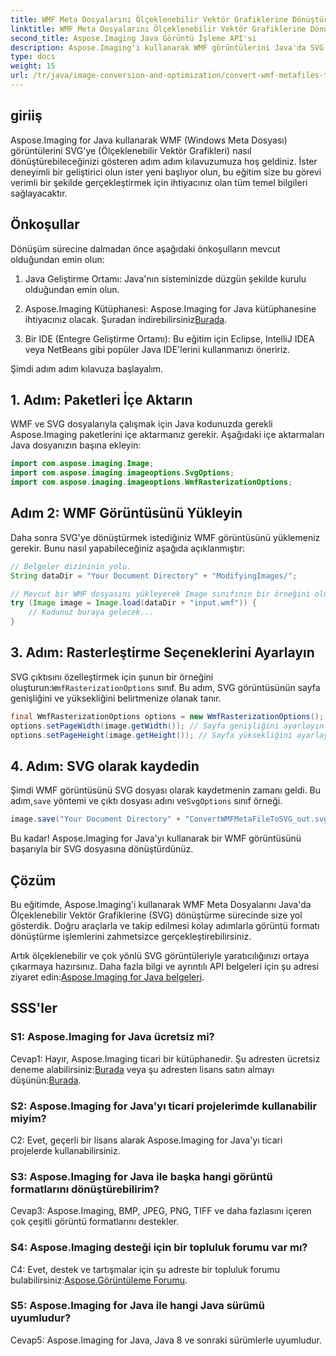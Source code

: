 ```yaml
---
title: WMF Meta Dosyalarını Ölçeklenebilir Vektör Grafiklerine Dönüştürün
linktitle: WMF Meta Dosyalarını Ölçeklenebilir Vektör Grafiklerine Dönüştürün
second_title: Aspose.Imaging Java Görüntü İşleme API'si
description: Aspose.Imaging'i kullanarak WMF görüntülerini Java'da SVG'ye nasıl dönüştüreceğinizi öğrenin. Verimli görüntü formatı dönüşümü için adım adım kılavuzumuzu izleyin.
type: docs
weight: 15
url: /tr/java/image-conversion-and-optimization/convert-wmf-metafiles-to-scalable-vector-graphics/
---
```

## giriiş

Aspose.Imaging for Java kullanarak WMF (Windows Meta Dosyası) görüntülerini SVG'ye (Ölçeklenebilir Vektör Grafikleri) nasıl dönüştürebileceğinizi gösteren adım adım kılavuzumuza hoş geldiniz. İster deneyimli bir geliştirici olun ister yeni başlıyor olun, bu eğitim size bu görevi verimli bir şekilde gerçekleştirmek için ihtiyacınız olan tüm temel bilgileri sağlayacaktır.

## Önkoşullar

Dönüşüm sürecine dalmadan önce aşağıdaki önkoşulların mevcut olduğundan emin olun:

1. Java Geliştirme Ortamı: Java'nın sisteminizde düzgün şekilde kurulu olduğundan emin olun.

2.  Aspose.Imaging Kütüphanesi: Aspose.Imaging for Java kütüphanesine ihtiyacınız olacak. Şuradan indirebilirsiniz[Burada](https://releases.aspose.com/imaging/java/).

3. Bir IDE (Entegre Geliştirme Ortamı): Bu eğitim için Eclipse, IntelliJ IDEA veya NetBeans gibi popüler Java IDE'lerini kullanmanızı öneririz.

Şimdi adım adım kılavuza başlayalım.

## 1. Adım: Paketleri İçe Aktarın

WMF ve SVG dosyalarıyla çalışmak için Java kodunuzda gerekli Aspose.Imaging paketlerini içe aktarmanız gerekir. Aşağıdaki içe aktarmaları Java dosyanızın başına ekleyin:

```java
import com.aspose.imaging.Image;
import com.aspose.imaging.imageoptions.SvgOptions;
import com.aspose.imaging.imageoptions.WmfRasterizationOptions;
```

## Adım 2: WMF Görüntüsünü Yükleyin

Daha sonra SVG'ye dönüştürmek istediğiniz WMF görüntüsünü yüklemeniz gerekir. Bunu nasıl yapabileceğiniz aşağıda açıklanmıştır:

```java
// Belgeler dizininin yolu.
String dataDir = "Your Document Directory" + "ModifyingImages/";

// Mevcut bir WMF dosyasını yükleyerek Image sınıfının bir örneğini oluşturun.
try (Image image = Image.load(dataDir + "input.wmf")) {
    // Kodunuz buraya gelecek...
}
```

## 3. Adım: Rasterleştirme Seçeneklerini Ayarlayın

 SVG çıktısını özelleştirmek için şunun bir örneğini oluşturun:`WmfRasterizationOptions` sınıf. Bu adım, SVG görüntüsünün sayfa genişliğini ve yüksekliğini belirtmenize olanak tanır.

```java
final WmfRasterizationOptions options = new WmfRasterizationOptions();
options.setPageWidth(image.getWidth()); // Sayfa genişliğini ayarlayın
options.setPageHeight(image.getHeight()); // Sayfa yüksekliğini ayarlayın
```

## 4. Adım: SVG olarak kaydedin

 Şimdi WMF görüntüsünü SVG dosyası olarak kaydetmenin zamanı geldi. Bu adım,`save` yöntemi ve çıktı dosyası adını ve`SvgOptions` sınıf örneği.

```java
image.save("Your Document Directory" + "ConvertWMFMetaFileToSVG_out.svg", new SvgOptions() {{ setVectorRasterizationOptions(options); }});
```

Bu kadar! Aspose.Imaging for Java'yı kullanarak bir WMF görüntüsünü başarıyla bir SVG dosyasına dönüştürdünüz.

## Çözüm

Bu eğitimde, Aspose.Imaging'i kullanarak WMF Meta Dosyalarını Java'da Ölçeklenebilir Vektör Grafiklerine (SVG) dönüştürme sürecinde size yol gösterdik. Doğru araçlarla ve takip edilmesi kolay adımlarla görüntü formatı dönüştürme işlemlerini zahmetsizce gerçekleştirebilirsiniz. 

 Artık ölçeklenebilir ve çok yönlü SVG görüntüleriyle yaratıcılığınızı ortaya çıkarmaya hazırsınız. Daha fazla bilgi ve ayrıntılı API belgeleri için şu adresi ziyaret edin:[Aspose.Imaging for Java belgeleri](https://reference.aspose.com/imaging/java/).

## SSS'ler

### S1: Aspose.Imaging for Java ücretsiz mi?

 Cevap1: Hayır, Aspose.Imaging ticari bir kütüphanedir. Şu adresten ücretsiz deneme alabilirsiniz:[Burada](https://releases.aspose.com/) veya şu adresten lisans satın almayı düşünün:[Burada](https://purchase.aspose.com/buy).

### S2: Aspose.Imaging for Java'yı ticari projelerimde kullanabilir miyim?

C2: Evet, geçerli bir lisans alarak Aspose.Imaging for Java'yı ticari projelerde kullanabilirsiniz.

### S3: Aspose.Imaging for Java ile başka hangi görüntü formatlarını dönüştürebilirim?

Cevap3: Aspose.Imaging, BMP, JPEG, PNG, TIFF ve daha fazlasını içeren çok çeşitli görüntü formatlarını destekler.

### S4: Aspose.Imaging desteği için bir topluluk forumu var mı?

 C4: Evet, destek ve tartışmalar için şu adreste bir topluluk forumu bulabilirsiniz:[Aspose.Görüntüleme Forumu](https://forum.aspose.com/).

### S5: Aspose.Imaging for Java ile hangi Java sürümü uyumludur?

Cevap5: Aspose.Imaging for Java, Java 8 ve sonraki sürümlerle uyumludur.